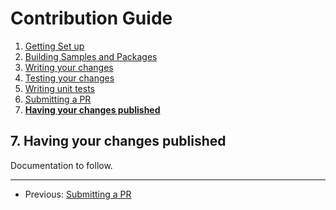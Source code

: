 # Contribution Guide

1. [Getting Set up](./1.%20getting-set-up.md)
2. [Building Samples and Packages](./2.%20build-samples-and-packages.md)
3. [Writing your changes](./3.%20writing-your-changes.md)
4. [Testing your changes](./4.%20testing-your-changes.md)
5. [Writing unit tests](./5.%20writing-unit-tests.md)
6. [Submitting a PR](./6.%20submitting-a-pr.md)
7. **[Having your changes published](./7.%20having-your-changes-published.md)**

## 7. Having your changes published
Documentation to follow.

---
* Previous: [Submitting a PR](./6.%20submitting-a-pr.md)